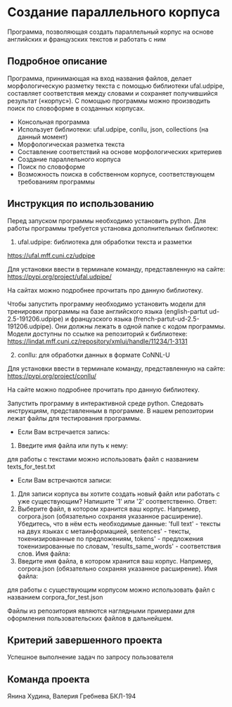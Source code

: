# Создание параллельного корпуса

Программа, позволяющая создать параллельный корпус на основе английских и французских текстов и работать с ним

## Подробное описание

Программа, принимающая на вход названия файлов, делает морфологическую разметку текста с помощью 
библиотеки ufal.udpipe, составляет соответствия между словами и сохраняет получившийся результат («корпус»). С помощью 
программы можно производить поиск по словоформе в созданных корпусах.

- Консольная программа
- Использует библиотеки: ufal.udpipe, conllu, json, collections (на данный момент)
- Морфологическая разметка текста
- Составление соответствий на основе морфологических критериев
- Создание параллельного корпуса
- Поиск по словоформе
- Возможность поиска в собственном корпусе, соответствующем требованиям программы

## Инструкция по использованию

Перед запуском программы необходимо установить python.
Для работы программы требуется установка дополнительных библиотек:

1. ufal.udpipe: библиотека для обработки текста и разметки

https://ufal.mff.cuni.cz/udpipe

Для установки ввести в терминале команду, представленную на сайте: https://pypi.org/project/ufal.udpipe/

На сайтах можно подробнее прочитать про данную библиотеку.

Чтобы запустить программу необходимо установить модели для тренировки программы на базе английского языка (english-partut
ud-2.5-191206.udpipe) и французского языка (french-partut-ud-2.5-191206.udpipe). Они должны лежать в одной папке с кодом
программы.
Модели доступны по ссылке на репозиторий к библиотеке: https://lindat.mff.cuni.cz/repository/xmlui/handle/11234/1-3131

2. conllu: для обработки данных в формате CoNNL-U

Для установки ввести в терминале команду, представленную на сайте: https://pypi.org/project/conllu/

На сайте можно подробнее прочитать про данную библиотеку.


Запустить программу в интерактивной среде python. Следовать инструкциям, представленным в программе. В нашем репозитории лежат
файлы для тестирования программы.

- Если Вам встречается запись:

1. Введите имя файла или путь к нему:

для работы с текстами можно использовать файл с названием texts_for_test.txt

- Если Вам встречаются записи:

1. Для записи корпуса вы хотите создать новый файл или работать с уже существующим? Напишите '1' или '2'
соответственно.
Ответ:
2. Выберите файл, в котором хранится ваш корпус. Например, corpora.json (обязательно сохраняя указанное
расширение).
Убедитесь, что в нём есть необходимые данные:
'full text' - тексты на двух языках с метаинформацией,
sentences' - тексты, токенизированные по предложениям,
tokens' - предложения токенизированные по словам,
'results_same_words' - соответствия слов.
Имя файла:
3. Введите имя файла, в котором хранится ваш корпус. Например, corpora.json (обязательно сохраняя указанное расширение).
Имя файла:

для работы с существующим корпусом можно использовать файл с названием corpora_for_test.json

Файлы из репозитория являются наглядными примерами для оформления пользовательских файлов в дальнейшем.

## Критерий завершенного проекта

Успешное выполнение задач по запросу пользователя

## Команда проекта

Янина Худина, Валерия Гребнева
БКЛ-194
